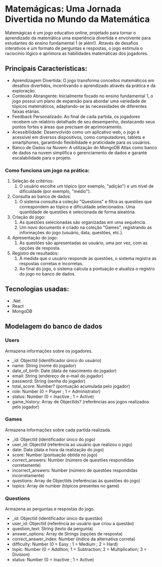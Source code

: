﻿# Matemágicas: Uma Jornada Divertida no Mundo da Matemática

Matemágicas é um jogo educativo online, projetado para tornar o aprendizado da matemática uma experiência divertida e envolvente para estudantes do ensino fundamental 1 (e além!). Através de desafios interativos e um formato de perguntas e respostas, o jogo estimula o raciocínio lógico e aprimora as habilidades matemáticas dos jogadores.

## Principais Características:

  - Aprendizagem Divertida: O jogo transforma conceitos matemáticos em desafios divertidos, incentivando o aprendizado através da prática e da exploração.
  - Conteúdo Abrangente: Inicialmente focado no ensino fundamental 1, o jogo possui um plano de expansão para abordar uma variedade de tópicos matemáticos, adaptando-se às necessidades de diferentes faixas etárias.
  - Feedback Personalizado: Ao final de cada partida, os jogadores recebem um relatório detalhado de seu desempenho, destacando seus pontos fortes e áreas que precisam de aprimoramento.
  - Acessibilidade: Desenvolvido como um aplicativo web, o jogo é acessível em diversos dispositivos, como computadores, tablets e smartphones, garantindo flexibilidade e praticidade para os usuários.
  - Banco de Dados na Nuvem: A utilização do MongoDB Atlas como banco de dados na nuvem simplifica o gerenciamento de dados e garante escalabilidade para o projeto.

### Como funciona um jogo na prática:

  1. Seleção de critérios:
     1. O usuário escolhe um tópico (por exemplo, "adição") e um nível de dificuldade (por exemplo, "médio").
  2. Consulta ao banco de dados:
     1. O sistema consulta a coleção "Questions" e filtra as questões que correspondem ao tópico e dificuldade selecionados.
     Uma quantidade de questões é selecionada de forma aleatória.
  3. Criação do jogo:
     1. As questões selecionadas são organizadas em uma sequência.
     2. Um novo documento é criado na coleção "Games", registrando as informações do jogo (usuário, data, questões, etc.).
  4. Apresentação do jogo:
     1. As questões são apresentadas ao usuário, uma por vez, com as opções de resposta.
  5. Registro de resultados:
     1. À medida que o usuário responde às questões, o sistema registra as respostas corretas e incorretas.
     2. Ao final do jogo, o sistema calcula a pontuação e atualiza o registro do jogo no banco de dados.

## Tecnologias usadas:
  - .Net
  - React
  - MongoDB

## Modelagem do banco de dados

### Users

Armazena informações sobre os jogadores.

   - _id: ObjectId (identificador único do usuário)
   - name: String (nome do jogador)
   - date_of_birth: Date (data de nascimento do jogador)
   - email: String (endereço de e-mail do jogador)
   - password: String (senha do jogador)
   - total_score: Number? (pontuação acumulada pelo jogador)
   - role: Number (0 = Player ; 1 = Administrator)
   - status: Number (0 = Inactive ; 1 = Active)
   - game_history: Array de ObjectIds? (referências aos jogos realizados pelo jogador)

### Games

Armazena informações sobre cada partida realizada.

  - _id: ObjectId (identificador único do jogo)
  - user_id: ObjectId (referência ao usuário que realizou o jogo)
  - date: Date (data e hora da realização do jogo)
  - score: Number (pontuação obtida no jogo)
  - correct_answers: Number (número de questões respondidas corretamente)
  - incorrect_answers: Number (número de questões respondidas incorretamente)
  - questions: Array de ObjectIds (referências às questões do jogo)
  - topics: Array de number (tópicos presentes no game)

### Questions

Armazena as perguntas e respostas do jogo.

  - _id: ObjectId (identificador único da questão)
  - user_id: ObjectId (referência ao usuário que criou a questão)
  - question_text: String (texto da pergunta)
  - answer_options: Array de Strings (opções de resposta)
  - correct_answer_index: Number (índice da alternativa correta)
  - difficulty: Number (0 = Easy ; 1 = Medium ; 2 = Hard)
  - topic: Number (0 = Addition; 1 = Subtraction; 2 = Multiplication; 3 = Division)
  - status: Number (0 = Inactive ; 1 = Active)